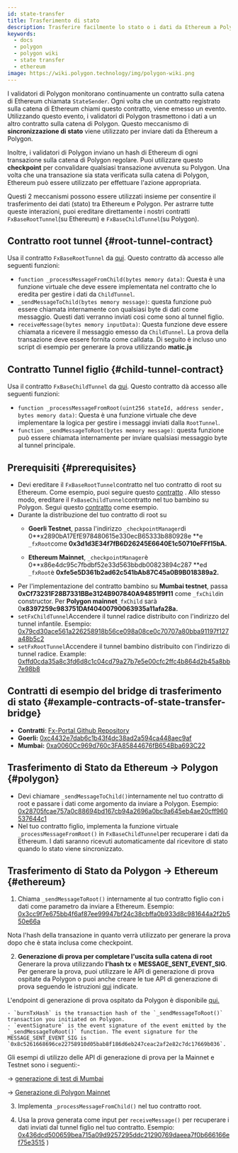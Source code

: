 ```yaml
---
id: state-transfer
title: Trasferimento di stato
description: Trasferire facilmente lo stato o i dati da Ethereum a Polygon.
keywords:
  - docs
  - polygon
  - polygon wiki
  - state transfer
  - ethereum
image: https://wiki.polygon.technology/img/polygon-wiki.png
---
```


I validatori di Polygon monitorano continuamente un contratto sulla catena di Ethereum chiamata `StateSender`. Ogni volta che un contratto registrato sulla catena di Ethereum chiami questo contratto, viene emesso un evento. Utilizzando questo evento, i validatori di Polygon trasmettono i dati a un altro contratto sulla catena di Polygon. Questo meccanismo di **sincronizzazione di stato** viene utilizzato per inviare dati da Ethereum a Polygon.

Inoltre, i validatori di Polygon inviano un hash di Ethereum di ogni transazione sulla catena di Polygon regolare. Puoi utilizzare questo **checkpoint** per convalidare qualsiasi transazione avvenuta su Polygon. Una volta che una transazione sia stata verificata sulla catena di Polygon, Ethereum può essere utilizzato per effettuare l'azione appropriata.

Questi 2 meccanismi possono essere utilizzati insieme per consentire il trasferimento dei dati (stato) tra Ethereum e Polygon. Per astrarre tutte queste interazioni, puoi ereditare direttamente i nostri contratti `FxBaseRootTunnel`(su Ethereum) e `FxBaseChildTunnel`(su Polygon).

## Contratto root tunnel {#root-tunnel-contract}

Usa il contratto `FxBaseRootTunnel` da [qui](https://github.com/jdkanani/fx-portal/blob/main/contracts/tunnel/FxBaseRootTunnel.sol). Questo contratto dà accesso alle seguenti funzioni:

- `function _processMessageFromChild(bytes memory data)`: Questa è una funzione virtuale che deve essere implementata nel contratto che lo eredita per gestire i dati da `ChildTunnel`.
- `_sendMessageToChild(bytes memory message)`: questa funzione può essere chiamata internamente con qualsiasi byte di dati come messaggio. Questi dati verranno inviati così come sono al tunnel figlio.
- `receiveMessage(bytes memory inputData)`: Questa funzione deve essere chiamata a ricevere il messaggio emesso da `ChildTunnel`. La prova della transazione deve essere fornita come calldata. Di seguito è incluso uno script di esempio per generare la prova utilizzando **matic.js**

## Contratto Tunnel figlio {#child-tunnel-contract}

Usa il contratto `FxBaseChildTunnel` da [qui](https://github.com/jdkanani/fx-portal/blob/main/contracts/tunnel/FxBaseChildTunnel.sol). Questo contratto dà accesso alle seguenti funzioni:

- `function _processMessageFromRoot(uint256 stateId, address sender, bytes memory data)`: Questa è una funzione virtuale che deve implementare la logica per gestire i messaggi inviati dalla `RootTunnel`.
- `function _sendMessageToRoot(bytes memory message)`: questa funzione può essere chiamata internamente per inviare qualsiasi messaggio byte al tunnel principale.

## Prerequisiti {#prerequisites}

- Devi ereditare il `FxBaseRootTunnel`contratto nel tuo contratto di root su Ethereum. Come esempio, puoi seguire questo [contratto](https://github.com/jdkanani/fx-portal/blob/main/contracts/examples/state-transfer/FxStateRootTunnel.sol) . Allo stesso modo, ereditare il `FxBaseChildTunnel`contratto nel tuo bambino su Polygon. Segui questo [contratto](https://github.com/jdkanani/fx-portal/blob/main/contracts/examples/state-transfer/FxStateChildTunnel.sol) come esempio.
- Durante la distribuzione del tuo contratto di root su
  - **Goerli Testnet**, passa l'indirizzo `_checkpointManager`di 0**x2890bA17EfE978480615e330ecB65333b880928e **e `_fxRoot`come **0x3d1d3E34f7fB6D26245E6640E1c50710eFFf15bA.**

  - **Ethereum Mainnet**, `_checkpointManager`è 0**x86e4dc95c7fbdbf52e33d563bbdb00823894c287 **ed `_fxRoot`è **0xfe5e5D361b2ad62c541bAb87C45a0B9B018389a2.**
- Per l'implementazione del contratto bambino su **Mumbai testnet**, passa **0xCf73231F28B7331BBe3124B907840A94851f9f11** come `_fxChild`in constructor. Per **Polygon mainnet**`_fxChild` sarà 0**x8397259c983751DAf40400790063935a11afa28a.**
- `setFxChildTunnel`Accendere il tunnel radice distribuito con l'indirizzo del tunnel infantile. Esempio: [0x79cd30ace561a226258918b56ce098a08ce0c70707a80bba91197f127a48b5c2](https://goerli.etherscan.io/tx/0x79cd30ace561a226258918b56ce098a08ce0c70707a80bba91197f127a48b5c2)
- `setFxRootTunnel`Accendere il tunnel bambino distribuito con l'indirizzo di tunnel radice. Example: [0xffd0cda35a8c3fd6d8c1c04cd79a27b7e5e00cfc2ffc4b864d2b45a8bb7e98b8](https://mumbai.polygonscan.com/tx/0xffd0cda35a8c3fd6d8c1c04cd79a27b7e5e00cfc2ffc4b864d2b45a8bb7e98b8/internal-transactions)

## Contratti di esempio del bridge di trasferimento di stato {#example-contracts-of-state-transfer-bridge}

- **Contratti**: [Fx-Portal Github Repository](https://github.com/jdkanani/fx-portal/tree/main/contracts/tunnel)
- **Goerli:** [0xc4432e7dab6c1b43f4dc38ad2a594ca448aec9af](https://goerli.etherscan.io/address/0xc4432e7dab6c1b43f4dc38ad2a594ca448aec9af)
- **Mumbai:** [0xa0060Cc969d760c3FA85844676fB654Bba693C22](https://mumbai.polygonscan.com/address/0xa0060Cc969d760c3FA85844676fB654Bba693C22/transactions)

## Trasferimento di Stato da Ethereum → Polygon {#polygon}

- Devi chiamare `_sendMessageToChild()`internamente nel tuo contratto di root e passare i dati come argomento da inviare a Polygon. Esempio: [0x28705fcae757a0c88694bd167cb94a2696a0bc9a645eb4ae20cff960537644c1](https://goerli.etherscan.io/tx/0x28705fcae757a0c88694bd167cb94a2696a0bc9a645eb4ae20cff960537644c1)
- Nel tuo contratto figlio, implementa la funzione virtuale `_processMessageFromRoot()` in `FxBaseChildTunnel`per recuperare i dati da Ethereum. I dati saranno ricevuti automaticamente dal ricevitore di stato quando lo stato viene sincronizzato.

## Trasferimento di Stato da Polygon → Ethereum {#ethereum}

1. Chiama `_sendMessageToRoot()` internamente al tuo contratto figlio con i dati come parametro da inviare a Ethereum. Esempio: [0x3cc9f7e675bb4f6af87ee99947bf24c38cbffa0b933d8c981644a2f2b550e66a](https://mumbai.polygonscan.com/tx/0x3cc9f7e675bb4f6af87ee99947bf24c38cbffa0b933d8c981644a2f2b550e66a/logs)

Nota l'hash della transazione in quanto verrà utilizzato per generare la prova dopo che è stata inclusa come checkpoint.

2. **Generazione di prova per completare l'uscita sulla catena di root** Generare la prova utilizzando **l'hash tx** e **MESSAGE_SENT_EVENT_SIG**. Per generare la prova, puoi utilizzare le API di generazione di prova ospitate da Polygon o puoi anche creare le tue API di generazione di prova seguendo le istruzioni [qui](https://github.com/maticnetwork/proof-generation-api) indicate.

L'endpoint di generazione di prova ospitato da Polygon è disponibile [qui.](https://proof-generator.polygon.technology/api/v1/matic/exit-payload/{burnTxHash}?eventSignature={eventSignature})

    - `burnTxHash` is the transaction hash of the `_sendMessageToRoot()` transaction you initiated on Polygon.
    - `eventSignature` is the event signature of the event emitted by the `_sendMessageToRoot()` function. The event signature for the MESSAGE_SENT_EVENT_SIG is `0x8c5261668696ce22758910d05bab8f186d6eb247ceac2af2e82c7dc17669b036`.

Gli esempi di utilizzo delle API di generazione di prova per la Mainnet e Testnet sono i seguenti:-

→ [generazione di test di Mumbai](https://proof-generator.polygon.technology/api/v1/mumbai/exit-payload/0x4756b76a9611cffee3d2eb645819e988c34615621ea256f818ab788d81e1f838?eventSignature=0x8c5261668696ce22758910d05bab8f186d6eb247ceac2af2e82c7dc17669b036)

→ [Generazione di Polygon Mainnet](https://proof-generator.polygon.technology/api/v1/matic/exit-payload/0x70bb6dbee84bd4ef1cd1891c666733d0803d81ac762ff7fdc4726e4525c1e23b?eventSignature=0x8c5261668696ce22758910d05bab8f186d6eb247ceac2af2e82c7dc17669b036)

3. Implementa `_processMessageFromChild()` nel tuo contratto root.

4. Usa la prova generata come input per `receiveMessage()` per recuperare i dati inviati dal tunnel figlio nel tuo contratto. Esempio: [0x436dcd500659bea715a09d9257295ddc21290769daeea7f0b666166ef75e3515](https://goerli.etherscan.io/tx/0x436dcd500659bea715a09d9257295ddc21290769daeea7f0b666166ef75e3515) )
